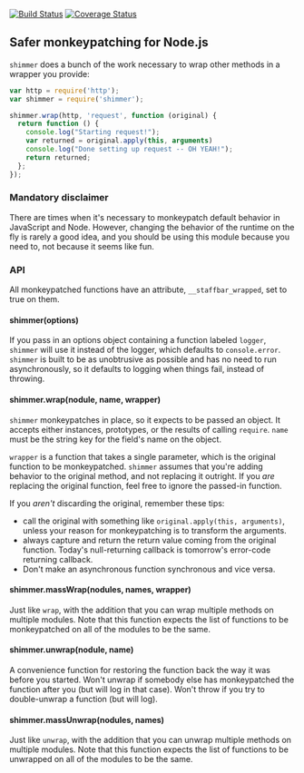 [![Build Status](https://travis-ci.org/othiym23/shimmer.svg)](https://travis-ci.org/othiym23/shimmer)
[![Coverage Status](https://coveralls.io/repos/othiym23/shimmer/badge.svg?branch=master)](https://coveralls.io/r/othiym23/shimmer?branch=master)

## Safer monkeypatching for Node.js

`shimmer` does a bunch of the work necessary to wrap other methods in
a wrapper you provide:

```javascript
var http = require('http');
var shimmer = require('shimmer');

shimmer.wrap(http, 'request', function (original) {
  return function () {
    console.log("Starting request!");
    var returned = original.apply(this, arguments)
    console.log("Done setting up request -- OH YEAH!");
    return returned;
  };
});
```

### Mandatory disclaimer

There are times when it's necessary to monkeypatch default behavior in
JavaScript and Node. However, changing the behavior of the runtime on the fly
is rarely a good idea, and you should be using this module because you need to,
not because it seems like fun.

### API

All monkeypatched functions have an attribute, `__staffbar_wrapped`, set to true on
them.

#### shimmer(options)

If you pass in an options object containing a function labeled `logger`,
`shimmer` will use it instead of the logger, which defaults to `console.error`.
`shimmer` is built to be as unobtrusive as possible and has no need to run
asynchronously, so it defaults to logging when things fail, instead of
throwing.

#### shimmer.wrap(nodule, name, wrapper)

`shimmer` monkeypatches in place, so it expects to be passed an object.
It accepts either instances, prototypes, or the results of calling
`require`. `name` must be the string key for the field's name on the
object.

`wrapper` is a function that takes a single parameter, which is the original
function to be monkeypatched. `shimmer` assumes that you're adding behavior
to the original method, and not replacing it outright. If you *are* replacing
the original function, feel free to ignore the passed-in function.

If you *aren't* discarding the original, remember these tips:

* call the original with something like `original.apply(this, arguments)`,
  unless your reason for monkeypatching is to transform the arguments.
* always capture and return the return value coming from the original function.
  Today's null-returning callback is tomorrow's error-code returning callback.
* Don't make an asynchronous function synchronous and vice versa.

#### shimmer.massWrap(nodules, names, wrapper)

Just like `wrap`, with the addition that you can wrap multiple methods on
multiple modules. Note that this function expects the list of functions to be
monkeypatched on all of the modules to be the same.

#### shimmer.unwrap(nodule, name)

A convenience function for restoring the function back the way it was before
you started. Won't unwrap if somebody else has monkeypatched the function after
you (but will log in that case). Won't throw if you try to double-unwrap a
function (but will log).

#### shimmer.massUnwrap(nodules, names)

Just like `unwrap`, with the addition that you can unwrap multiple methods on
multiple modules. Note that this function expects the list of functions to be
unwrapped on all of the modules to be the same.
